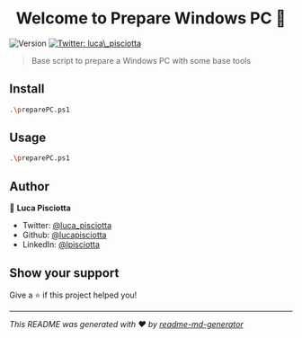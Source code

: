 <h1 align="center">Welcome to Prepare Windows PC 👋</h1>
<p>
  <img alt="Version" src="https://img.shields.io/badge/version-1-blue.svg?cacheSeconds=2592000" />
  <a href="https://twitter.com/luca\_pisciotta" target="_blank">
    <img alt="Twitter: luca\_pisciotta" src="https://img.shields.io/twitter/follow/luca\_pisciotta.svg?style=social" />
  </a>
</p>

> Base script to prepare a Windows PC with some base tools

## Install

```sh
.\preparePC.ps1
```

## Usage

```sh
.\preparePC.ps1
```

## Author

👤 **Luca Pisciotta**

* Twitter: [@luca\_pisciotta](https://twitter.com/luca\_pisciotta)
* Github: [@lucapisciotta](https://github.com/lucapisciotta)
* LinkedIn: [@lpisciotta](https://linkedin.com/in/lpisciotta)

## Show your support

Give a ⭐️ if this project helped you!

***
_This README was generated with ❤️ by [readme-md-generator](https://github.com/kefranabg/readme-md-generator)_